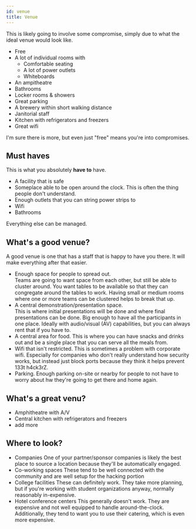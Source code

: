 ```yaml
---
id: venue 
title: Venue
---
```

This is likely going to involve some compromise, simply due to what the ideal venue would look like.

* Free
* A lot of individual rooms with
  * Comfortable seating
  * A lot of power outlets
  * Whiteboards 
* An ampitheatre
* Bathrooms
* Locker rooms & showers
* Great parking
* A brewery within short walking distance
* Janitorial staff
* Kitchen with refrigerators and freezers
* Great wifi

I'm sure there is more, but even just "free" means you're into compromises.

## Must haves
This is what you absolutely **have to** have.

* A facility that is safe 
* Someplace able to be open around the clock.  This is often the thing people don't understand.
* Enough outlets that you can string power strips to
* Wifi
* Bathrooms

Everything else can be managed.

## What's a good venue?
A good venue is one that has a staff that is happy to have you there.  It will make everything after that easier.

* Enough space for people to spread out.  
  Teams are going to want space from each other, but still be able to cluster around.  You want tables to be available so that they can congregate around the tables to work.
  Having small or medium rooms where one or more teams can be clustered helps to break that up.
* A central demonstration/presentation space.  
  This is where initial presentations will be done and where final presentations can be done.  Big enough to have all the participants in one place.  Ideally with audio/visual (AV) capabilities, but you can always rent that if you have to.
* A central area for food.
  This is where you can have snacks and drinks out and be a single place that you can serve all the meals from.
* Wifi that isn't restricted.
  This is sometimes a problem with corporate wifi.  Especially for companies who don't really understand how security works, but instead just block ports because they think it helps prevent 133t h4ck3rZ.
* Parking.
  Enough parking on-site or nearby for people to not have to worry about hw they're going to get there and home again.

## What's a great venu?
* Amphitheatre with A/V
* Central kitchen with refrigerators and freezers
* add more

## Where to look?
* Companies
  One of your partner/sponsor companies is likely the best place to source a location because they'll be automatically engaged.
* Co-working spaces
  These tend to be well connected with the community and are well setup for the hacking portion
* College facilities
  These can definitely work.  They take more planning, but if you're working with student organizations anyway, normally reasonably in-expensive.
* Hotel conference centers
  This generally doesn't work.  They are expensive and not well equipped to handle around-the-clock.  Additionally, they tend to want you to use their catering, which is even more expensive.

